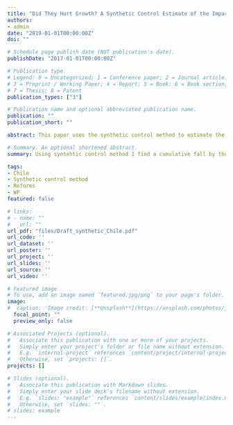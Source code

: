 ```yaml
---
title: "Did They Hurt Growth? A Synthetic Control Estimate of the Impact of 'Bachelet’s Reforms'"
authors:
- admin
date: "2019-01-01T00:00:00Z"
doi: ""

# Schedule page publish date (NOT publication's date).
publishDate: "2017-01-01T00:00:00Z"

# Publication type.
# Legend: 0 = Uncategorized; 1 = Conference paper; 2 = Journal article;
# 3 = Preprint / Working Paper; 4 = Report; 5 = Book; 6 = Book section;
# 7 = Thesis; 8 = Patent
publication_types: ["3"]

# Publication name and optional abbreviated publication name.
publication: ""
publication_short: ""

abstract: This paper uses the synthetic control method to estimate the short-term impact on GDP of the reforms implemented between 2014 and 2017 in Chile by the government of President Michelle Bachelet. I find a cumulative fall by the end of 2017 of 13% relative to the synthetic counterfactual. This result is robust to the use of a donor pool that includes economies for which primary commodities are relevant, as well as one that only includes OECD countries.

# Summary. An optional shortened abstract.
summary: Using syntehtic control method I find a cumulative fall by the end of 2017 of 13% relative to the synthetic counterfactual.

tags:
- Chile
- Synthetic control method
- Reforms
- WP
featured: false

# links:
# - name: ""
#   url: ""
url_pdf: "files/Draft_synthetic_Chile.pdf"
url_code: ''
url_dataset: ''
url_poster: ''
url_project: ''
url_slides: ''
url_source: ''
url_video: ''

# Featured image
# To use, add an image named `featured.jpg/png` to your page's folder. 
image:
#  caption: 'Image credit: [**Unsplash**](https://unsplash.com/photos/jdD8gXaTZsc)'
  focal_point: ""
  preview_only: false

# Associated Projects (optional).
#   Associate this publication with one or more of your projects.
#   Simply enter your project's folder or file name without extension.
#   E.g. `internal-project` references `content/project/internal-project/index.md`.
#   Otherwise, set `projects: []`.
projects: []

# Slides (optional).
#   Associate this publication with Markdown slides.
#   Simply enter your slide deck's filename without extension.
#   E.g. `slides: "example"` references `content/slides/example/index.md`.
#   Otherwise, set `slides: ""`.
# slides: example
---
```

